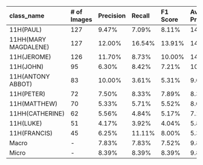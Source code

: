 | class_name           | # of Images   | Precision   | Recall   | F1 Score   | Average Precision   |
|:---------------------|:--------------|:------------|:---------|:-----------|:--------------------|
| 11H(PAUL)            | 127           | 9.47%       | 7.09%    | 8.11%      | 14.42%              |
| 11HH(MARY MAGDALENE) | 127           | 12.00%      | 16.54%   | 13.91%     | 14.34%              |
| 11H(JEROME)          | 126           | 11.70%      | 8.73%    | 10.00%     | 14.42%              |
| 11H(JOHN)            | 95            | 6.30%       | 8.42%    | 7.21%      | 10.67%              |
| 11H(ANTONY ABBOT)    | 83            | 10.00%      | 3.61%    | 5.31%      | 9.69%               |
| 11H(PETER)           | 72            | 7.50%       | 8.33%    | 7.89%      | 8.32%               |
| 11H(MATTHEW)         | 70            | 5.33%       | 5.71%    | 5.52%      | 8.00%               |
| 11HH(CATHERINE)      | 62            | 5.56%       | 4.84%    | 5.17%      | 7.15%               |
| 11H(LUKE)            | 51            | 4.17%       | 3.92%    | 4.04%      | 5.87%               |
| 11H(FRANCIS)         | 45            | 6.25%       | 11.11%   | 8.00%      | 5.36%               |
| Macro                | -             | 7.83%       | 7.83%    | 7.52%      | 9.82%               |
| Micro                | -             | 8.39%       | 8.39%    | 8.39%      | 9.87%               |
